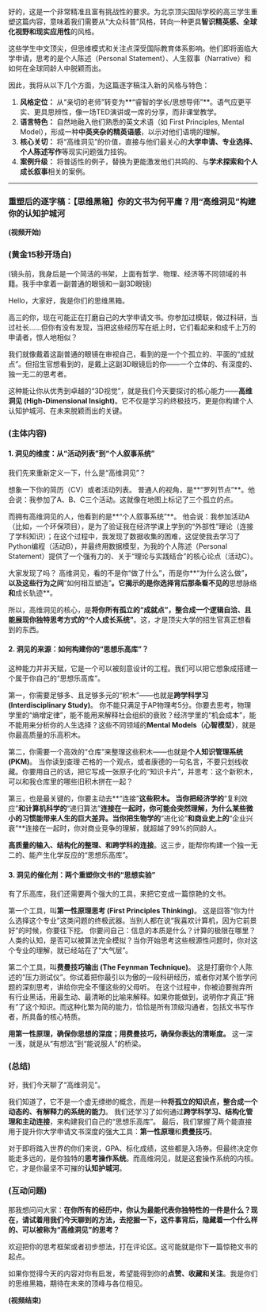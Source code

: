 好的，这是一个非常精准且富有挑战性的要求。为北京顶尖国际学校的高三学生重塑这篇内容，意味着我们需要从“大众科普”风格，转向一种更具**智识精英感、全球化视野和现实应用性**的风格。

这些学生中文顶尖，但思维模式和关注点深受国际教育体系影响。他们即将面临大学申请，思考的是个人陈述（Personal Statement）、人生叙事（Narrative）和如何在全球同龄人中脱颖而出。

因此，我将从以下几个方面，为这篇逐字稿注入新的风格与特色：

1.  **风格定位：** 从“亲切的老师”转变为**“睿智的学长/思想导师”**。语气应更平实、更具思辨性，像一场TED演讲或一席的分享，而非课堂教学。
2.  **语言特色：** 自然地融入他们熟悉的英文术语（如 First Principles, Mental Model），形成一种**中英夹杂的精英语感**，以示对他们语境的理解。
3.  **核心关切：** 将“高维洞见”的价值，直接与他们最关心的**大学申请、专业选择、个人陈述写作**等现实问题强力挂钩。
4.  **案例升级：** 将普适性的例子，替换为更能激发他们共鸣的、与**学术探索和个人成长叙事**相关的案例。

---

### **重塑后的逐字稿：【思维黑箱】你的文书为何平庸？用“高维洞见”构建你的认知护城河**

**(视频开始)**

### (黄金15秒开场白)

(镜头前，我身后是一个简洁的书架，上面有哲学、物理、经济等不同领域的书籍。我手中拿着一副普通的眼镜和一副3D眼镜)

Hello，大家好，我是你们的思维黑箱。

高三的你，现在可能正在打磨自己的大学申请文书。你参加过模联，做过科研，当过社长……但你有没有发现，当把这些经历写在纸上时，它们看起来和成千上万的申请者，惊人地相似？

我们就像戴着这副普通的眼镜在审视自己，看到的是一个个孤立的、平面的“成就点”。但招生官想看到的，是戴上这副3D眼镜后的你——一个立体的、有深度的、独一无二的思考者。

这种能让你从优秀到卓越的“3D视觉”，就是我们今天要探讨的核心能力——**高维洞见 (High-Dimensional Insight)**。它不仅是学习的终极技巧，更是你构建个人认知护城河、在未来脱颖而出的关键。

### (主体内容)

#### 1. 洞见的维度：从“活动列表”到“个人叙事系统”

我们先来重新定义一下，什么是“高维洞见”？

想象一下你的简历（CV）或者活动列表。
普通人的视角，是**“罗列节点”**。他会说：我参加了A、B、C三个活动。这就像在地图上标记了三个孤立的点。

而拥有高维洞见的人，他看到的是**“个人叙事系统”**。
他会说：我参加活动A（比如，一个环保项目），是为了验证我在经济学课上学到的“外部性”理论（连接了学科知识）；在这个过程中，我发现了数据收集的困难，这促使我去学习了Python编程（活动B），并最终用数据模型，为我的个人陈述（Personal Statement）提供了一个强有力的、关于“理论与实践结合”的核心论点（活动C）。

大家发现了吗？
高维洞见，看的不是你“做了什么”，而是你**“为什么这么做”**，以及这些行为之间**“如何相互塑造”**。它揭示的是你选择背后那条看不见的**思想脉络**和**成长轨迹**。

所以，高维洞见的核心，是**将你所有孤立的“成就点”，整合成一个逻辑自洽、且能展现你独特思考方式的“个人成长系统”**。这，才是顶尖大学的招生官真正想看到的东西。

#### 2. 洞见的来源：如何构建你的“思想乐高库”？

这种能力并非天赋，它是一个可以被刻意设计的工程。我们可以把它想象成搭建一个属于你自己的“思想乐高库”。

第一，你需要足够多、且足够多元的“积木”——也就是**跨学科学习 (Interdisciplinary Study)**。
你不能只满足于AP物理考5分。你要去思考，物理学里的“熵增定律”，能不能用来解释社会组织的衰败？经济学里的“机会成本”，能不能用来分析你的人生选择？这些不同领域的**Mental Models（心智模型）**，就是你最高质量的乐高积木。

第二，你需要一个高效的“仓库”来整理这些积木——也就是**个人知识管理系统 (PKM)**。
当你读到查理·芒格的一个观点，或者康德的一句名言，不要只划线收藏。你要用自己的话，把它写成一张原子化的“知识卡片”，并思考：这个新积木，可以和我仓库里的哪些旧积木拼在一起？

第三，也是最关键的，你要主动去**“连接”**这些积木。
当你把经济学的**“复利效应”**和计算机科学的**“递归算法”**连接在一起时，你可能会突然理解，为什么某些微小的习惯能带来人生的巨大差异。当你把生物学的**“进化论”**和商业史上的**“企业兴衰”**连接在一起时，你对商业竞争的理解，就超越了99%的同龄人。

**高质量的输入、结构化的整理、和跨学科的连接**。这三步，能帮你构建一个独一无二的、能产生化学反应的“思想乐高库”。

#### 3. 洞见的催化剂：两个重塑你文书的“思想实验”

有了乐高库，我们还需要两个强大的工具，来把它变成一篇惊艳的文书。

第一个工具，叫**第一性原理思考 (First Principles Thinking)**。
这是回答“你为什么选择这个专业”这类问题的终极武器。当别人都在说“我喜欢计算机，因为它前景好”的时候，你要往下挖。
你要问自己：信息的本质是什么？计算的极限在哪里？人类的认知，是否可以被算法完全模拟？当你开始思考这些根源性问题时，你对这个专业的理解，就已经站在了“大气层”。

第二个工具，叫**费曼技巧输出 (The Feynman Technique)**。
这是打磨你个人陈述的“压力测试仪”。你试着把你最引以为傲的一段科研经历，或者你对某个哲学问题的深刻思考，讲给你完全不懂这些的父母听。
在这个过程中，你被迫要抛弃所有行业黑话，用最生动、最清晰的比喻来解释。如果你能做到，说明你才真正“拥有”了这个知识。而这种化繁为简的能力，恰恰是所有顶级沟通者，包括文书写作者，所具备的核心特质。

**用第一性原理，确保你思想的深度；用费曼技巧，确保你表达的清晰度。** 这一深一浅，就是从“有想法”到“能说服人”的桥梁。

### (总结)

好，我们今天聊了“高维洞见”。

我们知道了，它不是一个虚无缥缈的概念，而是一种**将孤立的知识点，整合成一个动态的、有解释力的系统的能力**。
我们还学习了如何通过**跨学科学习、结构化管理和主动连接**，来构建我们自己的“思想乐高库”。
最后，我们掌握了两个能直接用于提升你大学申请文书深度的强大工具：**第一性原理**和**费曼技巧**。

对于即将踏入世界的你们来说，GPA、标化成绩，这些都是入场券。但最终决定你能走多远的，是你独特的**思考操作系统**。而高维洞见，就是这套操作系统的内核。它，才是你最坚不可摧的**认知护城河**。

### (互动问题)

那我想问问大家：**在你所有的经历中，你认为最能代表你独特性的一件是什么？现在，请试着用我们今天聊到的方法，去挖掘一下，这件事背后，隐藏着一个什么样的、可以被称为“高维洞见”的思考？**

欢迎把你的思考框架或者初步想法，打在评论区。这可能就是你下一篇惊艳文书的起点。

如果你觉得今天的内容对你有启发，希望能得到你的**点赞、收藏和关注**。我是你们的思维黑箱，期待在未来的顶峰与各位相见。

**(视频结束)**